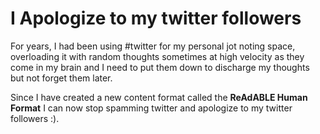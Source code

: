 # I Apologize to my twitter followers

For years, I had been using #twitter for my personal jot noting space, overloading it with random thoughts sometimes at high velocity as they come in my brain and I need to put them down to discharge my thoughts but not forget them later.

Since I have created a new content format called the **ReAdABLE Human Format** I can now stop spamming twitter and apologize to my twitter followers :).
